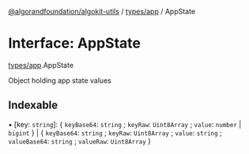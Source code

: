 [@algorandfoundation/algokit-utils](../README.md) / [types/app](../modules/types_app.md) / AppState

# Interface: AppState

[types/app](../modules/types_app.md).AppState

Object holding app state values

## Indexable

▪ [key: `string`]: { `keyBase64`: `string` ; `keyRaw`: `Uint8Array` ; `value`: `number` \| `bigint`  } \| { `keyBase64`: `string` ; `keyRaw`: `Uint8Array` ; `value`: `string` ; `valueBase64`: `string` ; `valueRaw`: `Uint8Array`  }
